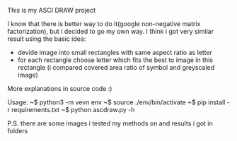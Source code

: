 This is my ASCI DRAW project

I know that there is better way to do it(google non-negative matrix factorization), but i decided to go my own way.
I think i got very similar result using the basic idea:
- devide image into small rectangles with same aspect ratio as letter
- for each rectangle choose letter which fits the best to image in this rectangle (i compared covered area ratio of symbol and greyscaled image)

More explanations in source code :)

Usage:
~$ python3 -m vevn env
~$ source ./env/bin/activate
~$ pip install -r requirements.txt
~$ python ascdraw.py -h
 
P.S. there are some images i tested my methods on and results i got in folders 
